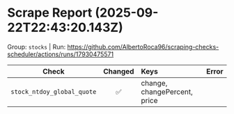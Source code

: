 # Scrape Report (2025-09-22T22:43:20.143Z)

Group: `stocks`  |  Run: https://github.com/AlbertoRoca96/scraping-checks-scheduler/actions/runs/17930475571

| Check | Changed | Keys | Error |
|---|:---:|:--|:--|
| `stock_ntdoy_global_quote` | ✅ | change, changePercent, price |  |
